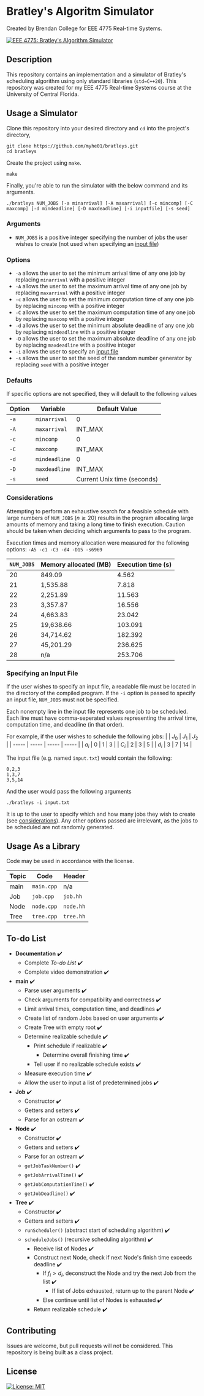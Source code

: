 # Bratley's Algoritm Simulator
Created by Brendan College for EEE 4775 Real-time Systems.

[![EEE 4775: Bratley's Algorithm Simulator](https://i.imgur.com/y00hCLp.png)](https://youtu.be/1EuEwRY2DWE "EEE 4775: Bratley's Algorithm Simulator")

## Description
This repository contains an implementation and a simulator of Bratley's scheduling algorithm using only standard libraries (`std=C++20`). This repository was created for my EEE 4775 Real-time Systems course at the University of Central Florida.

## Usage a Simulator
Clone this repository into your desired directory and `cd` into the project's directory,

```
git clone https://github.com/myhe01/bratleys.git
cd bratleys
```

Create the project using `make`.

```
make
```

Finally, you're able to run the simulator with the below command and its arguments.

```
./bratleys NUM_JOBS [-a minarrival] [-A maxarrival] [-c mincomp] [-C maxcomp] [-d mindeadline] [-D maxdeadline] [-i inputfile] [-s seed]
```

### Arguments
- `NUM_JOBS` is a positive integer specifying the number of jobs the user wishes to create (not used when specifying an [input file](#specifying-an-input-file))

### Options
- `-a` allows the user to set the minimum arrival time of any one job by replacing `minarrival` with a positive integer
- `-A` allows the user to set the maximum arrival time of any one job by replacing `maxarrival` with a positive integer
- `-c` allows the user to set the minimum computation time of any one job by replacing `mincomp` with a positive integer
- `-C` allows the user to set the maximum computation time of any one job by replacing `maxcomp` with a positive integer
- `-d` allows the user to set the minimum absolute deadline of any one job by replacing `mindeadline` with a positive integer
- `-D` allows the user to set the maximum absolute deadline of any one job by replacing `maxdeadline` with a positive integer
- `-i` allows the user to specify an [input file](#specifying-an-input-file)
- `-s` allows the user to set the seed of the random number generator by replacing `seed` with a positive integer

### Defaults
If specific options are not specified, they will default to the following values

| Option | Variable      | Default Value               |
| -----  | ------------- | --------------------------- |
| `-a`   | `minarrival`  | 0                           |
| `-A`   | `maxarrival`  | INT_MAX                     |
| `-c`   | `mincomp`     | 0                           |
| `-C`   | `maxcomp`     | INT_MAX                     |
| `-d`   | `mindeadline` | 0                           |
| `-D`   | `maxdeadline` | INT_MAX                     |
| `-s`   | `seed`        | Current Unix time (seconds) |

### Considerations
Attempting to perform an exhaustive search for a feasible schedule with large numbers of `NUM_JOBS` ($n \gtrsim 20$) results in the program allocating large amounts of memory and taking a long time to finish execution. Caution should be taken when deciding which arguments to pass to the program.

Execution times and memory allocation were measured for the following options: `-A5 -c1 -C3 -d4 -D15 -s6969`

| `NUM_JOBS` | Memory allocated (MB) | Execution time (s) |
| ------     | --------------------- | ------------------ |
| 20         | 849.09                | 4.562              |
| 21         | 1,535.88              | 7.818              |
| 22         | 2,251.89              | 11.563             |
| 23         | 3,357.87              | 16.556             |
| 24         | 4,663.83              | 23.042             |
| 25         | 19,638.66             | 103.091            |
| 26         | 34,714.62             | 182.392            |
| 27         | 45,201.29             | 236.625            |
| 28         | n/a                   | 253.706            |

### Specifying an Input File
If the user wishes to specify an input file, a readable file must be located in the directory of the compiled program. If the `-i` option is passed to specify an input file, `NUM_JOBS` must not be specified. 

Each nonempty line in the input file represents one job to be scheduled. Each line must have comma-seperated values representing the arrival time, computation time, and deadline (in that order).

For example, if the user wishes to schedule the following jobs:
|       | $J_0$ | $J_1$ | $J_2$ |
| ----- | ----- | ----- | ----- |
| $a_i$ | 0     | 1     | 3     |
| $C_i$ | 2     | 3     | 5     |
| $d_i$ | 3     | 7     | 14    |

The input file (e.g. named `input.txt`) would contain the following:
```
0,2,3
1,3,7
3,5,14
```

And the user would pass the following arguments
```
./bratleys -i input.txt
```

It is up to the user to specify which and how many jobs they wish to create (see [considerations](#considerations)). Any other options passed are irrelevant, as the jobs to be scheduled are not randomly generated.

## Usage As a Library
Code may be used in accordance with the license.

| Topic | Code        | Header    |
| ----- | ----------- | --------- |
| main  | `main.cpp`  | n/a       |
| Job   | `job.cpp`   | `job.hh`  |
| Node  | `node.cpp`  | `node.hh` |
| Tree  | `tree.cpp`  | `tree.hh` |

## To-do List
- **Documentation** :heavy_check_mark:
    - Complete *To-do List* :heavy_check_mark:
    - Complete video demonstration :heavy_check_mark:
- **main** :heavy_check_mark:
    - Parse user arguments :heavy_check_mark:
    - Check arguments for compatibility and correctness :heavy_check_mark:
    - Limit arrival times, computation time, and deadlines :heavy_check_mark:
    - Create list of random Jobs based on user arguments :heavy_check_mark:
    - Create Tree with empty root :heavy_check_mark:
    - Determine realizable schedule :heavy_check_mark:
        - Print schedule if realizable :heavy_check_mark:
            - Determine overall finishing time :heavy_check_mark:
        - Tell user if no realizable schedule exists :heavy_check_mark:
    - Measure execution time :heavy_check_mark:
    - Allow the user to input a list of predetermined jobs :heavy_check_mark:
- **Job** :heavy_check_mark:
    - Constructor :heavy_check_mark:
    - Getters and setters :heavy_check_mark:
    - Parse for an ostream :heavy_check_mark:
- **Node** :heavy_check_mark:
    - Constructor :heavy_check_mark:
    - Getters and setters :heavy_check_mark:
    - Parse for an ostream :heavy_check_mark:
    - `getJobTaskNumber()` :heavy_check_mark:
    - `getJobArrivalTime()` :heavy_check_mark:
    - `getJobComputationTime()` :heavy_check_mark:
    - `getJobDeadline()` :heavy_check_mark:
- **Tree** :heavy_check_mark:
    - Constructor :heavy_check_mark:
    - Getters and setters :heavy_check_mark:
    - `runScheduler()` (abstract start of scheduling algorithm) :heavy_check_mark:
    - `scheduleJobs()` (recursive scheduling algorithm) :heavy_check_mark:
        - Receive list of Nodes :heavy_check_mark:
        - Construct next Node, check if next Node's finish time exceeds deadline :heavy_check_mark:
            - If $f_i > d_i$, deconstruct the Node and try the next Job from the list :heavy_check_mark:
                - If list of Jobs exhausted, return up to the parent Node  :heavy_check_mark:
            - Else continue until list of Nodes is exhausted :heavy_check_mark:
        - Return realizable schedule :heavy_check_mark:

## Contributing

Issues are welcome, but pull requests will not be considered. This repository is being built as a class project.

## License
[![License: MIT](https://img.shields.io/badge/License-MIT-yellow.svg)](https://opensource.org/licenses/MIT)
